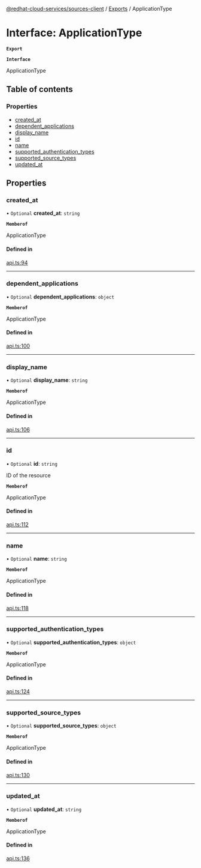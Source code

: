 [@redhat-cloud-services/sources-client](../README.md) / [Exports](../modules.md) / ApplicationType

# Interface: ApplicationType

**`Export`**

**`Interface`**

ApplicationType

## Table of contents

### Properties

- [created\_at](ApplicationType.md#created_at)
- [dependent\_applications](ApplicationType.md#dependent_applications)
- [display\_name](ApplicationType.md#display_name)
- [id](ApplicationType.md#id)
- [name](ApplicationType.md#name)
- [supported\_authentication\_types](ApplicationType.md#supported_authentication_types)
- [supported\_source\_types](ApplicationType.md#supported_source_types)
- [updated\_at](ApplicationType.md#updated_at)

## Properties

### created\_at

• `Optional` **created\_at**: `string`

**`Memberof`**

ApplicationType

#### Defined in

[api.ts:94](https://github.com/RedHatInsights/javascript-clients/blob/master/packages/sources/api.ts#L94)

___

### dependent\_applications

• `Optional` **dependent\_applications**: `object`

**`Memberof`**

ApplicationType

#### Defined in

[api.ts:100](https://github.com/RedHatInsights/javascript-clients/blob/master/packages/sources/api.ts#L100)

___

### display\_name

• `Optional` **display\_name**: `string`

**`Memberof`**

ApplicationType

#### Defined in

[api.ts:106](https://github.com/RedHatInsights/javascript-clients/blob/master/packages/sources/api.ts#L106)

___

### id

• `Optional` **id**: `string`

ID of the resource

**`Memberof`**

ApplicationType

#### Defined in

[api.ts:112](https://github.com/RedHatInsights/javascript-clients/blob/master/packages/sources/api.ts#L112)

___

### name

• `Optional` **name**: `string`

**`Memberof`**

ApplicationType

#### Defined in

[api.ts:118](https://github.com/RedHatInsights/javascript-clients/blob/master/packages/sources/api.ts#L118)

___

### supported\_authentication\_types

• `Optional` **supported\_authentication\_types**: `object`

**`Memberof`**

ApplicationType

#### Defined in

[api.ts:124](https://github.com/RedHatInsights/javascript-clients/blob/master/packages/sources/api.ts#L124)

___

### supported\_source\_types

• `Optional` **supported\_source\_types**: `object`

**`Memberof`**

ApplicationType

#### Defined in

[api.ts:130](https://github.com/RedHatInsights/javascript-clients/blob/master/packages/sources/api.ts#L130)

___

### updated\_at

• `Optional` **updated\_at**: `string`

**`Memberof`**

ApplicationType

#### Defined in

[api.ts:136](https://github.com/RedHatInsights/javascript-clients/blob/master/packages/sources/api.ts#L136)
